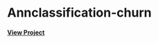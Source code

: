 # Annclassification-churn

#### [View Project](https://annclassification-churn-unmr4vpkphxlwrbvscolhc.streamlit.app/)
